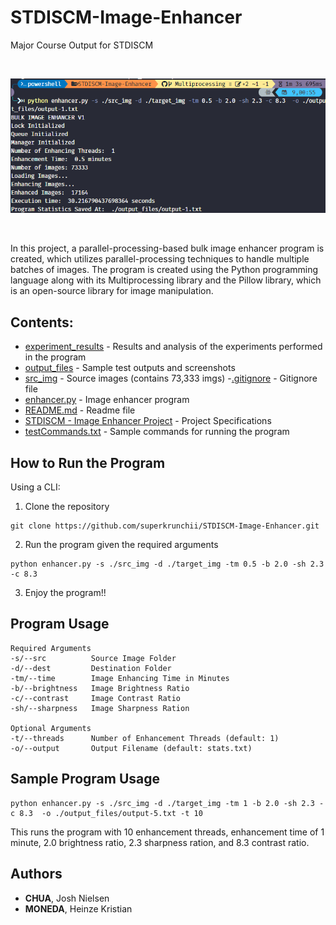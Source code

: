# STDISCM-Image-Enhancer

Major Course Output for STDISCM

<br/><p align="center"><img src="./output_files/output-1.png"></p><br/>

In this project, a parallel-processing-based bulk image enhancer program is created, which utilizes parallel-processing techniques to handle multiple batches of images. The program is created using the Python programming language along with its Multiprocessing library and the Pillow library, which is an open-source library for image manipulation.

## Contents:

- [experiment_results](experiment_results) - Results and analysis of the experiments performed in the program
- [output_files](output_files) - Sample test outputs and screenshots
- [src_img](src_img) - Source images (contains 73,333 imgs) -[.gitignore](.gitignore) - Gitignore file
- [enhancer.py](enhancer.py) - Image enhancer program
- [README.md](README.md) - Readme file
- [STDISCM - Image Enhancer Project]() - Project Specifications
- [testCommands.txt](testCommands.txt) - Sample commands for running the program

## How to Run the Program

Using a CLI:

1. Clone the repository

```
git clone https://github.com/superkrunchii/STDISCM-Image-Enhancer.git
```

2. Run the program given the required arguments

```
python enhancer.py -s ./src_img -d ./target_img -tm 0.5 -b 2.0 -sh 2.3 -c 8.3
```

3. Enjoy the program!!

## Program Usage

```
Required Arguments
-s/--src          Source Image Folder
-d/--dest         Destination Folder
-tm/--time        Image Enhancing Time in Minutes
-b/--brightness   Image Brightness Ratio
-c/--contrast     Image Contrast Ratio
-sh/--sharpness   Image Sharpness Ration

Optional Arguments
-t/--threads      Number of Enhancement Threads (default: 1)
-o/--output       Output Filename (default: stats.txt)
```

## Sample Program Usage

```
python enhancer.py -s ./src_img -d ./target_img -tm 1 -b 2.0 -sh 2.3 -c 8.3  -o ./output_files/output-5.txt -t 10
```

This runs the program with 10 enhancement threads, enhancement time of 1 minute, 2.0 brightness ratio, 2.3 sharpness ration, and 8.3 contrast ratio.

## Authors

- **CHUA**, Josh Nielsen
- **MONEDA**, Heinze Kristian
